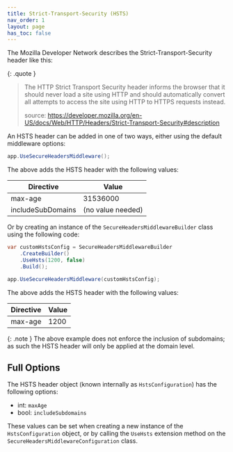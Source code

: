 ```yaml
---
title: Strict-Transport-Security (HSTS)
nav_order: 1
layout: page
has_toc: false
---
```


The Mozilla Developer Network describes the Strict-Transport-Security header like this:

{: .quote }
> The HTTP Strict Transport Security header informs the browser that it should never load a site using HTTP and should automatically convert all attempts to access the site using HTTP to HTTPS requests instead.
>
> source: https://developer.mozilla.org/en-US/docs/Web/HTTP/Headers/Strict-Transport-Security#description

An HSTS header can be added in one of two ways, either using the default middleware options:

```csharp
app.UseSecureHeadersMiddleware();
```

The above adds the HSTS header with the following values:

| Directive | Value    |
|-----------|----------|
| max-age   | 31536000 |
| includeSubDomains | (no value needed) |

Or by creating an instance of the `SecureHeadersMiddlewareBuilder` class using the following code:

```csharp
var customHstsConfig = SecureHeadersMiddlewareBuilder
    .CreateBuilder()
    .UseHsts(1200, false)
    .Build();

app.UseSecureHeadersMiddleware(customHstsConfig);
```

The above adds the HSTS header with the following values:

| Directive | Value    |
|-----------|----------|
| max-age   | 1200     |

{: .note }
The above example does not enforce the inclusion of subdomains; as such the HSTS header will only be applied at the domain level.

## Full Options

The HSTS header object (known internally as `HstsConfiguration`) has the following options:

- int: `maxAge`
- bool: `includeSubdomains`

These values can be set when creating a new instance of the `HstsConfiguration` object, or by calling the `UseHsts` extension method on the `SecureHeadersMiddlewareConfiguration` class.
